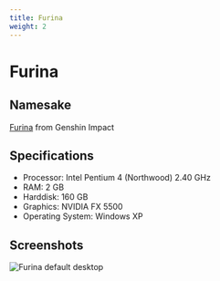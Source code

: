 ```yaml
---
title: Furina
weight: 2
---
```


# Furina 

## Namesake

[Furina](https://genshin-impact.fandom.com/wiki/Furina) from Genshin Impact

## Specifications

* Processor: Intel Pentium 4 (Northwood) 2.40 GHz
* RAM: 2 GB
* Harddisk: 160 GB
* Graphics: NVIDIA FX 5500
* Operating System: Windows XP

## Screenshots

![Furina default desktop](/images/furina/1.jpg)
